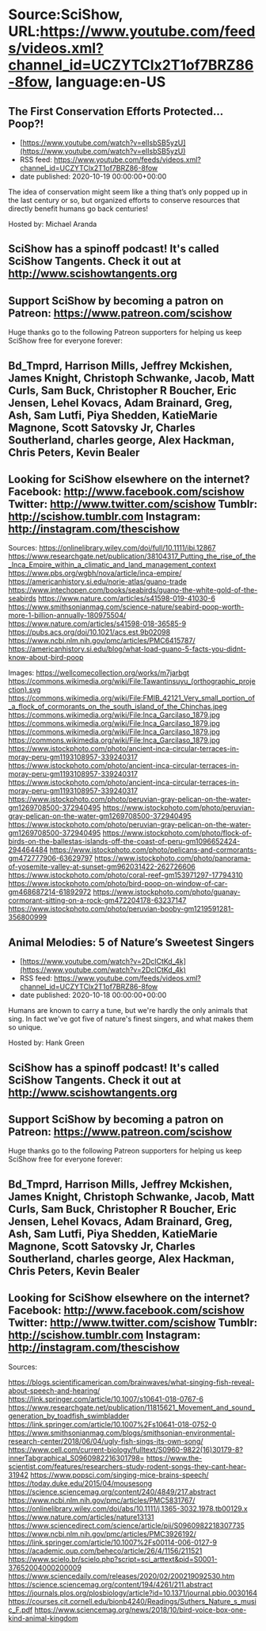 # Source:SciShow, URL:https://www.youtube.com/feeds/videos.xml?channel_id=UCZYTClx2T1of7BRZ86-8fow, language:en-US

## The First Conservation Efforts Protected… Poop?!
 - [https://www.youtube.com/watch?v=eIIsbSB5yzU](https://www.youtube.com/watch?v=eIIsbSB5yzU)
 - RSS feed: https://www.youtube.com/feeds/videos.xml?channel_id=UCZYTClx2T1of7BRZ86-8fow
 - date published: 2020-10-19 00:00:00+00:00

The idea of conservation might seem like a thing that’s only popped up in the last century or so, but organized efforts to conserve resources that directly benefit humans go back centuries!

Hosted by: Michael Aranda

SciShow has a spinoff podcast! It's called SciShow Tangents. Check it out at http://www.scishowtangents.org
----------
Support SciShow by becoming a patron on Patreon: https://www.patreon.com/scishow
----------
Huge thanks go to the following Patreon supporters for helping us keep SciShow free for everyone forever:

Bd_Tmprd, Harrison Mills, Jeffrey Mckishen, James Knight, Christoph Schwanke, Jacob, Matt Curls, Sam Buck, Christopher R Boucher, Eric Jensen, Lehel Kovacs, Adam Brainard, Greg, Ash, Sam Lutfi, Piya Shedden, KatieMarie Magnone, Scott Satovsky Jr, Charles Southerland, charles george, Alex Hackman, Chris Peters, Kevin Bealer
----------
Looking for SciShow elsewhere on the internet?
Facebook: http://www.facebook.com/scishow
Twitter: http://www.twitter.com/scishow
Tumblr: http://scishow.tumblr.com
Instagram: http://instagram.com/thescishow
----------
Sources:
https://onlinelibrary.wiley.com/doi/full/10.1111/ibi.12867
https://www.researchgate.net/publication/38104317_Putting_the_rise_of_the_Inca_Empire_within_a_climatic_and_land_management_context
https://www.pbs.org/wgbh/nova/article/inca-empire/
https://americanhistory.si.edu/norie-atlas/guano-trade
https://www.intechopen.com/books/seabirds/guano-the-white-gold-of-the-seabirds
https://www.nature.com/articles/s41598-019-41030-6
https://www.smithsonianmag.com/science-nature/seabird-poop-worth-more-1-billion-annually-180975504/
https://www.nature.com/articles/s41598-018-36585-9
https://pubs.acs.org/doi/10.1021/acs.est.9b02098
https://www.ncbi.nlm.nih.gov/pmc/articles/PMC6415787/
https://americanhistory.si.edu/blog/what-load-guano-5-facts-you-didnt-know-about-bird-poop
 
Images:
https://wellcomecollection.org/works/m7jarbgt
https://commons.wikimedia.org/wiki/File:Tawantinsuyu_(orthographic_projection).svg
https://commons.wikimedia.org/wiki/File:FMIB_42121_Very_small_portion_of_a_flock_of_cormorants_on_the_south_island_of_the_Chinchas.jpeg
https://commons.wikimedia.org/wiki/File:Inca_Garcilaso_1879.jpg
https://commons.wikimedia.org/wiki/File:Inca_Garcilaso_1879.jpg
https://commons.wikimedia.org/wiki/File:Inca_Garcilaso_1879.jpg
https://commons.wikimedia.org/wiki/File:Inca_Garcilaso_1879.jpg
https://www.istockphoto.com/photo/ancient-inca-circular-terraces-in-moray-peru-gm1193108957-339240317
https://www.istockphoto.com/photo/ancient-inca-circular-terraces-in-moray-peru-gm1193108957-339240317
https://www.istockphoto.com/photo/ancient-inca-circular-terraces-in-moray-peru-gm1193108957-339240317
https://www.istockphoto.com/photo/peruvian-gray-pelican-on-the-water-gm1269708500-372940495
https://www.istockphoto.com/photo/peruvian-gray-pelican-on-the-water-gm1269708500-372940495
https://www.istockphoto.com/photo/peruvian-gray-pelican-on-the-water-gm1269708500-372940495
https://www.istockphoto.com/photo/flock-of-birds-on-the-ballestas-islands-off-the-coast-of-peru-gm1096652424-294464484
https://www.istockphoto.com/photo/pelicans-and-cormorants-gm472777906-63629797
https://www.istockphoto.com/photo/panorama-of-yosemite-valley-at-sunset-gm962031422-262726606
https://www.istockphoto.com/photo/coral-reef-gm153971297-17794310
https://www.istockphoto.com/photo/bird-poop-on-window-of-car-gm468687214-61892972
https://www.istockphoto.com/photo/guanay-cormorant-sitting-on-a-rock-gm472204178-63237147
https://www.istockphoto.com/photo/peruvian-booby-gm1219591281-356800999

## Animal Melodies: 5 of Nature’s Sweetest Singers
 - [https://www.youtube.com/watch?v=2DclCtKd_4k](https://www.youtube.com/watch?v=2DclCtKd_4k)
 - RSS feed: https://www.youtube.com/feeds/videos.xml?channel_id=UCZYTClx2T1of7BRZ86-8fow
 - date published: 2020-10-18 00:00:00+00:00

Humans are known to carry a tune, but we're hardly the only animals that sing. In fact we've got five of nature's finest singers, and what makes them so unique.

Hosted by: Hank Green

SciShow has a spinoff podcast! It's called SciShow Tangents. Check it out at http://www.scishowtangents.org
----------
Support SciShow by becoming a patron on Patreon: https://www.patreon.com/scishow
----------
Huge thanks go to the following Patreon supporters for helping us keep SciShow free for everyone forever:

Bd_Tmprd, Harrison Mills, Jeffrey Mckishen, James Knight, Christoph Schwanke, Jacob, Matt Curls, Sam Buck, Christopher R Boucher, Eric Jensen, Lehel Kovacs, Adam Brainard, Greg, Ash, Sam Lutfi, Piya Shedden, KatieMarie Magnone, Scott Satovsky Jr, Charles Southerland, charles george, Alex Hackman, Chris Peters, Kevin Bealer
----------
Looking for SciShow elsewhere on the internet?
Facebook: http://www.facebook.com/scishow
Twitter: http://www.twitter.com/scishow
Tumblr: http://scishow.tumblr.com
Instagram: http://instagram.com/thescishow
----------
Sources:

https://blogs.scientificamerican.com/brainwaves/what-singing-fish-reveal-about-speech-and-hearing/
https://link.springer.com/article/10.1007/s10641-018-0767-6
https://www.researchgate.net/publication/11815621_Movement_and_sound_generation_by_toadfish_swimbladder
https://link.springer.com/article/10.1007%2Fs10641-018-0752-0
https://www.smithsonianmag.com/blogs/smithsonian-environmental-research-center/2018/06/04/ugly-fish-sings-its-own-song/
https://www.cell.com/current-biology/fulltext/S0960-9822(16)30179-8?innerTabgraphical_S0960982216301798=
https://www.the-scientist.com/features/researchers-study-rodent-songs-they-cant-hear-31942
https://www.popsci.com/singing-mice-brains-speech/
https://today.duke.edu/2015/04/mousesong
https://science.sciencemag.org/content/240/4849/217.abstract
https://www.ncbi.nlm.nih.gov/pmc/articles/PMC5831767/
https://onlinelibrary.wiley.com/doi/abs/10.1111/j.1365-3032.1978.tb00129.x
https://www.nature.com/articles/nature13131
https://www.sciencedirect.com/science/article/pii/S0960982218307735
https://www.ncbi.nlm.nih.gov/pmc/articles/PMC3926192/
https://link.springer.com/article/10.1007%2Fs00114-006-0127-9
https://academic.oup.com/beheco/article/26/4/1156/211521
https://www.scielo.br/scielo.php?script=sci_arttext&pid=S0001-37652004000200009
https://www.sciencedaily.com/releases/2020/02/200219092530.htm
https://science.sciencemag.org/content/194/4261/211.abstract
https://journals.plos.org/plosbiology/article?id=10.1371/journal.pbio.0030164
https://courses.cit.cornell.edu/bionb4240/Readings/Suthers_Nature_s_music_F.pdf 
https://www.sciencemag.org/news/2018/10/bird-voice-box-one-kind-animal-kingdom

